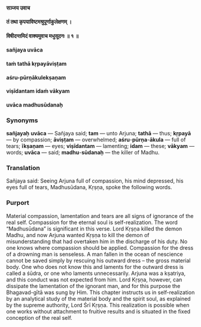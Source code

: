 #### सञ्जय उवाच
#### तं तथा कृपयाविष्टमश्रुपूर्णाकुलेक्षणम् ।
#### विषीदन्तमिदं वाक्यमुवाच मधुसूदनः ॥ १ ॥

#### sañjaya uvāca
#### taṁ tathā kṛpayāviṣṭam
#### aśru-pūrṇākulekṣaṇam
#### viṣīdantam idaṁ vākyam
#### uvāca madhusūdanaḥ

### Synonyms

**sañjayaḥ** **uvāca** — Sañjaya said; **tam** — unto Arjuna; **tathā** — thus; **kṛpayā** — by compassion; **āviṣṭam** — overwhelmed; **aśru**-**pūrṇa**-**ākula** — full of tears; **īkṣaṇam** — eyes; **viṣīdantam** — lamenting; **idam** — these; **vākyam** — words; **uvāca** — said; **madhu**-**sūdanaḥ** — the killer of Madhu.

### Translation

Sañjaya said: Seeing Arjuna full of compassion, his mind depressed, his eyes full of tears, Madhusūdana, Kṛṣṇa, spoke the following words.

### Purport

Material compassion, lamentation and tears are all signs of ignorance of the real self. Compassion for the eternal soul is self-realization. The word “Madhusūdana” is significant in this verse. Lord Kṛṣṇa killed the demon Madhu, and now Arjuna wanted Kṛṣṇa to kill the demon of misunderstanding that had overtaken him in the discharge of his duty. No one knows where compassion should be applied. Compassion for the dress of a drowning man is senseless. A man fallen in the ocean of nescience cannot be saved simply by rescuing his outward dress – the gross material body. One who does not know this and laments for the outward dress is called a śūdra, or one who laments unnecessarily. Arjuna was a kṣatriya, and this conduct was not expected from him. Lord Kṛṣṇa, however, can dissipate the lamentation of the ignorant man, and for this purpose the Bhagavad-gītā was sung by Him. This chapter instructs us in self-realization by an analytical study of the material body and the spirit soul, as explained by the supreme authority, Lord Śrī Kṛṣṇa. This realization is possible when one works without attachment to fruitive results and is situated in the fixed conception of the real self.